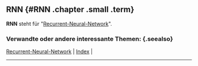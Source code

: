 ## RNN {#RNN .chapter .small .term}

**RNN** steht für "[Recurrent-Neural-Network](#Recurrent-Neural-Network)".

### Verwandte oder andere interessante Themen: {.seealso}

[Recurrent-Neural-Network](#Recurrent-Neural-Network) |
[Index](#Index) |

----



